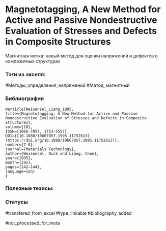# Magnetotagging, A New Method for Active and Passive Nondestructive Evaluation of Stresses and Defects in Composite Structures

Магнитная метка: новый метод для оценки напряжений и дефектов в композитных структурах

### Тэги из экселя:
#Методы_определения_напряжений 
#Метод_магнитный 

### Библиография
```
@article{Weisensel_Liang_1995,
title={Magnetotagging, A New Method for Active and Passive Nondestructive Evaluation of Stresses and Defects in Composite Structures},
volume={10},
ISSN={1066-7857, 1753-5557},
DOI={[10.1080/10667857.1995.11752613](https://doi.org/10.1080/10667857.1995.11752613)},
number={7–8},
journal={Materials Technology},
author={Weisensel, Nick and Liang, Chen},
year={1995},
month={Jan},
pages={142–144},
language={en}
}
```

### Полезные тезисы:

### Статусы
#transfered_from_excel 
#type_linkable 
#bibliography_added

#not_processed_for_meta
